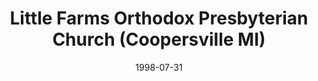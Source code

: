 ---
date: &id001 1998-07-31
end_date: null
location:
  address: 2518 Arthur Street
  city: Coopersville
  state: MI
minister:
- end: null
  name: Robert Van Manen
  start: 1998-07-31
  type: pastor
- end: 2015-12-31
  name: Markus Jeromin
  start: 2010-01-01
  type: Associate Pastor
- end: 2016-12-31
  name: Vernon Picknally
  start: 2011-01-01
  type: Associate Pastor
ministers:
- Robert Van Manen
- Markus Jeromin
- Vernon Picknally
name: Little Farms Orthodox Presbyterian Church
names:
- end: null
  name: Little Farms Orthodox Presbyterian Church
  start: 1998-07-31
origination_date: *id001
raw_data: "MI\nCoopersville\n\nLittle Farms Orthodox Presbyterian Church  (July\
  \ 31, 1998\u2013 )\n2518 Arthur Street\nPastor: Robert Van Manen, 1998\u2013\nAsst.\
  \ Pastors: Markus Jeromin, 2010\u201315\nVernon Picknally, 2011\u201316"
received_from: null
states:
- MI
status:
  active: true
  end_date: null
  reason: null
  received_from: null
  withdrawal_to: null
title: Little Farms Orthodox Presbyterian Church (Coopersville MI)

---